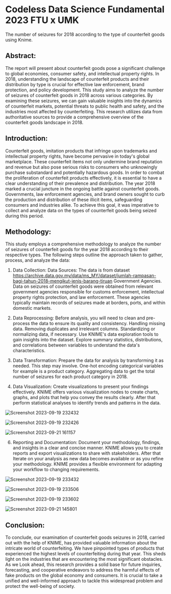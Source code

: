 # Codeless Data Science Fundamental 2023 FTU x UMK

The number of seizures for 2018 according to the type of counterfeit goods using Knime.

## Abstract:
The report will present about counterfeit goods pose a significant challenge to global economies, consumer safety, and intellectual property rights. In 2018, understanding the landscape of counterfeit products and their distribution by type is crucial for effective law enforcement, brand protection, and policy development. This study aims to analyze the number of seizures of counterfeit goods in 2018 across various categories. By examining these seizures, we can gain valuable insights into the dynamics of counterfeit markets, potential threats to public health and safety, and the industries most affected by counterfeiting. This research utilizes data from authoritative sources to provide a comprehensive overview of the counterfeit goods landscape in 2018.

## Introduction:
Counterfeit goods, imitation products that infringe upon trademarks and intellectual property rights, have become pervasive in today's global marketplace. These counterfeit items not only undermine brand reputation and revenue but also pose serious risks to consumers who unknowingly purchase substandard and potentially hazardous goods. In order to combat the proliferation of counterfeit products effectively, it is essential to have a clear understanding of their prevalence and distribution.
The year 2018 marked a crucial juncture in the ongoing battle against counterfeit goods. Governments, law enforcement agencies, and brand owners sought to curb the production and distribution of these illicit items, safeguarding consumers and industries alike. To achieve this goal, it was imperative to collect and analyze data on the types of counterfeit goods being seized during this period.


## Methodology:
This study employs a comprehensive methodology to analyze the number of seizures of counterfeit goods for the year 2018 according to their respective types. The following steps outline the approach taken to gather, process, and analyze the data:

1. Data Collection:
Data Sources: The data is from dataset https://archive.data.gov.my/data/ms_MY/dataset/jumlah-rampasan-bagi-tahun-2018-mengikut-jenis-barang-tiruan 
	Government Agencies. Data on seizures of counterfeit goods were obtained from relevant government agencies responsible for customs enforcement, intellectual property rights protection, and law enforcement. These agencies typically maintain records of seizures made at borders, ports, and within domestic markets.

2. Data Reprocessing:
	Before analysis, you will need to clean and pre-process the data to ensure its quality and consistency. Handling missing data. Removing duplicates and irrelevant columns. Standardizing or normalizing data, if necessary.
	Use KNIME's data exploration tools to gain insights into the dataset. Explore summary statistics, distributions, and correlations between variables to understand the data's characteristics.

3. Data Transformation:
	Prepare the data for analysis by transforming it as needed. This step may involve. One-hot encoding categorical variables for example is a product category. Aggregating data to get the total number of seizures for each product category in 2018.

4. Data Visualization:
	Create visualizations to present your findings effectively. KNIME offers various visualization nodes to create charts, graphs, and plots that help you convey the results clearly. After that perform statistical analyses to identify trends and patterns in the data.

![Screenshot 2023-09-19 232432](https://github.com/mhmmdsyzwxn182/codeless-data-science-fundamental-2023-FTU-x-UMK/assets/93848443/b5b6cf0b-898f-415e-bbb2-056364b615fc)


![Screenshot 2023-09-19 232426](https://github.com/mhmmdsyzwxn182/codeless-data-science-fundamental-2023-FTU-x-UMK/assets/93848443/6d295852-3f6c-4fe0-9bf4-7d761d348184)

![Screenshot 2023-09-21 161157](https://github.com/mhmmdsyzwxn182/codeless-data-science-fundamental-2023-FTU-x-UMK/assets/93848443/4406b4e9-e696-4fb7-b76c-2690f2a4e966)


6. Reporting and Documentation:
	Document your methodology, findings, and insights in a clear and concise manner. KNIME allows you to create reports and export visualizations to share with stakeholders. After that Iterate on your analysis as new data becomes available or as you refine your methodology. KNIME provides a flexible environment for adapting your workflow to changing requirements.

![Screenshot 2023-09-19 233432](https://github.com/mhmmdsyzwxn182/codeless-data-science-fundamental-2023-FTU-x-UMK/assets/93848443/95e5a5f4-dc5d-41d2-b775-cf7932508b1f)

![Screenshot 2023-09-19 233506](https://github.com/mhmmdsyzwxn182/codeless-data-science-fundamental-2023-FTU-x-UMK/assets/93848443/2cbe95c4-7da5-451e-ae01-bfa9d569e9d6)

![Screenshot 2023-09-19 233602](https://github.com/mhmmdsyzwxn182/codeless-data-science-fundamental-2023-FTU-x-UMK/assets/93848443/7e23d9a8-047e-4a78-bb50-542e2a3fec44)

![Screenshot 2023-09-21 145801](https://github.com/mhmmdsyzwxn182/codeless-data-science-fundamental-2023-FTU-x-UMK/assets/93848443/f995bcaf-be47-4bee-ac26-38f9972a447c)


## Conclusion:
To conclude, our examination of counterfeit goods seizures in 2018, carried out with the help of KNIME, has provided valuable information about the intricate world of counterfeiting. We have pinpointed types of products that experienced the highest levels of counterfeiting during that year. This sheds light on the industries that are encountering the most significant obstacles. As we Look ahead, this research provides a solid base for future inquiries, forecasting, and cooperative endeavors to address the harmful effects of fake products on the global economy and consumers. It is crucial to take a unified and well-informed approach to tackle this widespread problem and protect the well-being of society.
